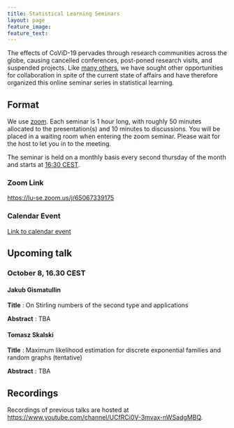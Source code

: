 ```yaml
---
title: Statistical Learning Seminars
layout: page
feature_image: 
feature_text:
---
```


The effects of CoViD-19 pervades through research communities across the globe,
causing cancelled conferences, post-poned research visits, and suspended
projects. Like [many others](/links), we have sought 
other opportunities for collaboration in spite of the current state of
affairs and have therefore organized this online seminar 
series in statistical learning.

## Format

We use [zoom](https://zoom.us/). Each seminar is 1 hour
long, with roughly 50 minutes allocated to the presentation(s) and 10 minutes to
discussions. You will be placed in a waiting room when entering the zoom seminar. Please
wait for the host to let you in to the meeting.

The seminar is held on a monthly basis every second thursday of the month 
and starts at [16:30 CEST](https://www.thetimezoneconverter.com/?t=16%3A30%20pm&tz=Warsaw&).

### Zoom Link

<https://lu-se.zoom.us/j/65067339175>

### Calendar Event

[Link to calendar event](https://lu-se.zoom.us/meeting/u5Etce6rrTIrHdGmDxIUKT33_HsILcrt6Tui/ics?icsToken=98tyKu-trj0tGdecsR6CR_MMAo_oKOnztlhcgqd6kTv9KhV4VlClCcpRG558AsyG)

## Upcoming talk

### October 8, 16.30 CEST

#### Jakub Gismatullin

**Title**
:    On Stirling numbers of the second type and applications

**Abstract**
:    TBA

#### Tomasz Skalski

**Title**
:    Maximum likelihood estimation for discrete 
     exponential families and random graphs (tentative)

**Abstract**
:    TBA

## Recordings

Recordings of previous talks are hosted at
<https://www.youtube.com/channel/UCfRCi0V-3mvax-nWSadgMBQ>.
